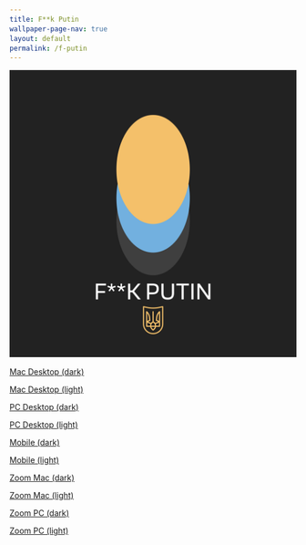 ```yaml
---
title: F**k Putin 
wallpaper-page-nav: true
layout: default
permalink: /f-putin
---
```


<div class="page-thumb"><img src="static/gallery/f-putin-thumb.PNG"></div>

<a href="/static/f-putin/F**k-Putin-Desktop-mac-dark.png">Mac Desktop (dark)</a>

<a href="/static/f-putin/F**k-Putin-Desktop-mac-light.png">Mac Desktop (light)</a>

<a href="/static/f-putin/F**k-Putin-Desktop-pc-dark.png">PC Desktop (dark)</a>

<a href="/static/f-putin/F**k-Putin-Desktop-pc-light.png">PC Desktop (light)</a>

<a href="/static/f-putin/F**k-Putin-mobile-dark.png">Mobile (dark)</a>

<a href="/static/f-putin/F**k-Putin-mobile-light.png">Mobile (light)</a>

<a href="/static/f-putin/F**k-Putin-zoom-mac-dark.png">Zoom Mac (dark)</a>

<a href="/static/f-putin/F**k-Putin-zoom-mac-light.png">Zoom Mac (light)</a>

<a href="/static/f-putin/F**k-Putin-zoom-pc-dark.png">Zoom PC (dark)</a>

<a href="/static/f-putin/F**k-Putin-zoom-pc-light.png">Zoom PC (light)</a>